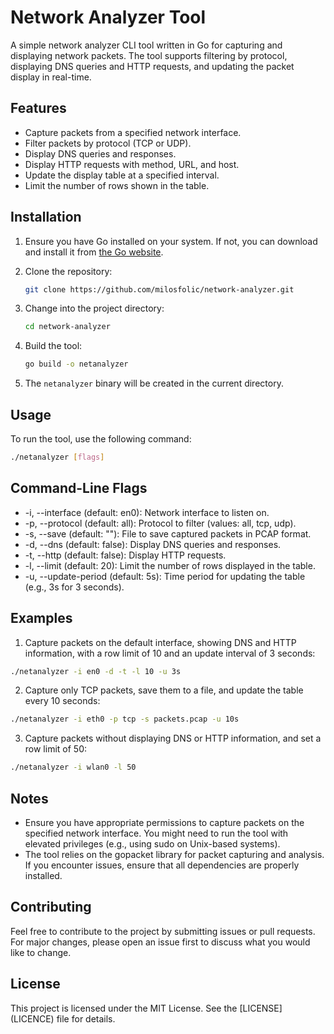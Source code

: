 # Network Analyzer Tool

A simple network analyzer CLI tool written in Go for capturing and displaying network packets. The tool supports filtering by protocol, displaying DNS queries and HTTP requests, and updating the packet display in real-time.

## Features

- Capture packets from a specified network interface.
- Filter packets by protocol (TCP or UDP).
- Display DNS queries and responses.
- Display HTTP requests with method, URL, and host.
- Update the display table at a specified interval.
- Limit the number of rows shown in the table.

## Installation

1. Ensure you have Go installed on your system. If not, you can download and install it from [the Go website](https://golang.org/dl/).

2. Clone the repository:

    ```bash
    git clone https://github.com/milosfolic/network-analyzer.git
    ```

3. Change into the project directory:

    ```bash
    cd network-analyzer
    ```

4. Build the tool:

    ```bash
    go build -o netanalyzer
    ```

5. The `netanalyzer` binary will be created in the current directory.

## Usage

To run the tool, use the following command:

```bash
./netanalyzer [flags]
```

## Command-Line Flags

- -i, --interface (default: en0): Network interface to listen on.
- -p, --protocol (default: all): Protocol to filter (values: all, tcp, udp).
- -s, --save (default: ""): File to save captured packets in PCAP format.
- -d, --dns (default: false): Display DNS queries and responses.
- -t, --http (default: false): Display HTTP requests.
- -l, --limit (default: 20): Limit the number of rows displayed in the table.
- -u, --update-period (default: 5s): Time period for updating the table (e.g., 3s for 3 seconds).

## Examples

1. Capture packets on the default interface, showing DNS and HTTP information, with a row limit of 10 and an update interval of 3 seconds:

```bash
./netanalyzer -i en0 -d -t -l 10 -u 3s
```
2. Capture only TCP packets, save them to a file, and update the table every 10 seconds:

```bash
./netanalyzer -i eth0 -p tcp -s packets.pcap -u 10s
```
3. Capture packets without displaying DNS or HTTP information, and set a row limit of 50:

```bash
./netanalyzer -i wlan0 -l 50
```

## Notes
- Ensure you have appropriate permissions to capture packets on the specified network interface. You might need to run the tool with elevated privileges (e.g., using sudo on Unix-based systems).
- The tool relies on the gopacket library for packet capturing and analysis. If you encounter issues, ensure that all dependencies are properly installed.

## Contributing

Feel free to contribute to the project by submitting issues or pull requests. For major changes, please open an issue first to discuss what you would like to change.

## License

This project is licensed under the MIT License. See the [LICENSE] (LICENCE) file for details.